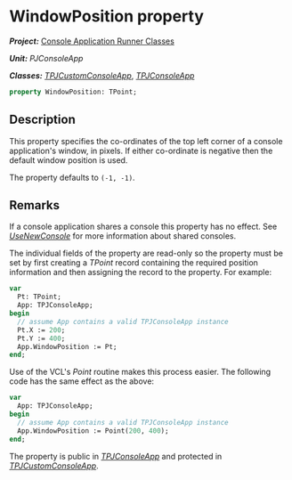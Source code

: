 # WindowPosition property

***Project:*** [Console Application Runner Classes](../API.md)

***Unit:*** _PJConsoleApp_

***Classes:*** [_TPJCustomConsoleApp_](./TPJCustomConsoleApp.md), [_TPJConsoleApp_](./TPJConsoleApp.md)

```pascal
property WindowPosition: TPoint;
```

## Description

This property specifies the co-ordinates of the top left corner of a console application's window, in pixels. If either co-ordinate is negative then the default window position is used.

The property defaults to `(-1, -1)`.

## Remarks

If a console application shares a console this property has no effect. See [_UseNewConsole_](./TPJCustomConsoleApp-UseNewConsole.md) for more information about shared consoles.

The individual fields of the property are read-only so the property must be set by first creating a _TPoint_ record containing the required position information and then assigning the record to the property. For example:

```pascal
var
  Pt: TPoint;
  App: TPJConsoleApp;
begin
  // assume App contains a valid TPJConsoleApp instance
  Pt.X := 200;
  Pt.Y := 400;
  App.WindowPosition := Pt;
end;
```

Use of the VCL's _Point_ routine makes this process easier. The following code has the same effect as the above:

```pascal
var
  App: TPJConsoleApp;
begin
  // assume App contains a valid TPJConsoleApp instance
  App.WindowPosition := Point(200, 400);
end;
```

The property is public in [_TPJConsoleApp_](./TPJConsoleApp.md) and protected in [_TPJCustomConsoleApp_](./TPJCustomConsoleApp.md).
